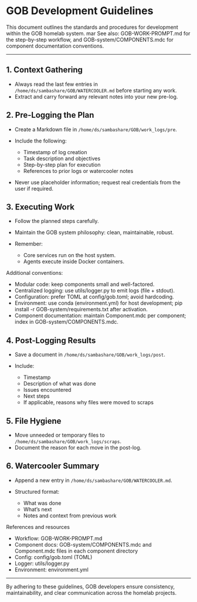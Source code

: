 # GOB Development Guidelines

This document outlines the standards and procedures for development within the GOB homelab system.
mar
See also: GOB-WORK-PROMPT.md for the step-by-step workflow, and GOB-system/COMPONENTS.mdc for component documentation conventions.

---

## 1. Context Gathering

* Always read the last few entries in `/home/ds/sambashare/GOB/WATERCOOLER.md` before starting any work.
* Extract and carry forward any relevant notes into your new pre-log.

## 2. Pre-Logging the Plan

* Create a Markdown file in `/home/ds/sambashare/GOB/work_logs/pre`.
* Include the following:

  * Timestamp of log creation
  * Task description and objectives
  * Step-by-step plan for execution
  * References to prior logs or watercooler notes
* Never use placeholder information; request real credentials from the user if required.

## 3. Executing Work

* Follow the planned steps carefully.
* Maintain the GOB system philosophy: clean, maintainable, robust.
* Remember:

  * Core services run on the host system.
  * Agents execute inside Docker containers.

Additional conventions:

* Modular code: keep components small and well-factored.
* Centralized logging: use utils/logger.py to emit logs (file + stdout).
* Configuration: prefer TOML at config/gob.toml; avoid hardcoding.
* Environment: use conda (environment.yml) for host development; pip install -r GOB-system/requirements.txt after activation.
* Component documentation: maintain Component.mdc per component; index in GOB-system/COMPONENTS.mdc.

## 4. Post-Logging Results

* Save a document in `/home/ds/sambashare/GOB/work_logs/post`.
* Include:

  * Timestamp
  * Description of what was done
  * Issues encountered
  * Next steps
  * If applicable, reasons why files were moved to scraps

## 5. File Hygiene

* Move unneeded or temporary files to `/home/ds/sambashare/GOB/work_logs/scraps`.
* Document the reason for each move in the post-log.

## 6. Watercooler Summary

* Append a new entry in `/home/ds/sambashare/GOB/WATERCOOLER.md`.
* Structured format:

  * What was done
  * What’s next
  * Notes and context from previous work

References and resources

* Workflow: GOB-WORK-PROMPT.md
* Component docs: GOB-system/COMPONENTS.mdc and Component.mdc files in each component directory
* Config: config/gob.toml (TOML)
* Logger: utils/logger.py
* Environment: environment.yml

---

By adhering to these guidelines, GOB developers ensure consistency, maintainability, and clear communication across the homelab projects.

